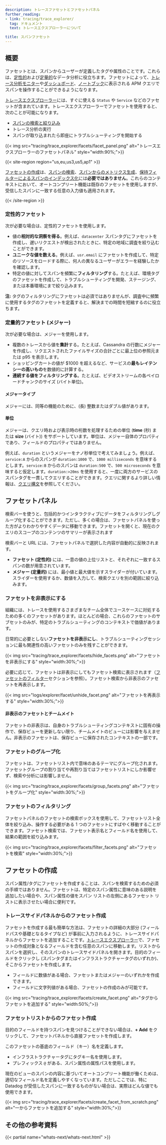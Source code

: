 ```yaml
---
description: トレースファセットとファセットパネル
further_reading:
- link: tracing/trace_explorer/
  tag: ドキュメント
  text: トレースエクスプローラーについて

title: スパンファセット
---
```


## 概要

ファセットとは、スパンからユーザーが定義したタグや属性のことです。これらは、[定性的](#qualitative-facets)および[定量的](#quantitative-facets-measures)なデータ分析に役立ちます。ファセットによって、[トレース分析モニター][3]や[ダッシュボード][4]、[ノートブック][5]に表示される APM クエリでスパンを操作することができるようになります。

[トレースエクスプローラー][6]には、すぐに使える `Status` や `Service` などのファセットが含まれています。トレースエクスプローラーでファセットを使用すると、次のことが可能になります。

- [スパンの検索と絞り込み][1]
- トレース分析の実行
- スパンが取り込まれたら即座にトラブルシューティングを開始する

{{< img src="tracing/trace_explorer/facets/facet_panel.png" alt="トレースエクスプローラーのファセットパネル" style="width:90%;">}}

{{< site-region region="us,eu,us3,us5,ap1" >}}

[ファセットの作成](#creating-facets)は、[スパンの検索][1]、[スパンからのメトリクス生成][2]、[保持フィルターによるスパンのインデックス化][3]には**必要ではありません**。これらのコンテキストにおいて、オートコンプリート機能は既存のファセットを使用しますが、受信したスパンに一致する任意の入力値も適用されます。

[1]: /ja/tracing/trace_explorer/search
[2]: /ja/tracing/trace_pipeline/generate_metrics
[3]: /ja/tracing/trace_pipeline/trace_retention/#retention-filters

{{< /site-region >}}

### 定性的ファセット

次が必要な場合は、定性的ファセットを使用します。

- 値の**相対的な洞察を得る**。例えば、`datacenter` スパンタグにファセットを作成し、遅いリクエストが検出されたときに、特定の地域に調査を絞り込むことができます。
- **ユニークな値を数える**。例えば、`usr.email` にファセットを作成して、特定のリソースをロードする際に、何人の異なるユーザーがエラーを経験したかを確認します。
- 特定の値に対してスパンを頻繁に**フィルタリング**する。たとえば、環境タグのファセットを作成して、トラブルシューティングを開発、ステージング、または本番環境にまで絞り込みます。<br>

**注:** タグのフィルタリングにファセットは必須ではありませんが、調査中に頻繁に使用するタグのファセットを定義すると、解決までの時間を短縮するのに役立ちます。

### 定量的ファセット (メジャー)

次が必要な場合は、メジャーを使用します。
- 複数のトレースから値を**集計**する。たとえば、Cassandra の行数にメジャーを作成し、リクエストされたファイルサイズの合計ごとに最上位の参照元または p95 を表示します。
- ショッピングカートの値が $1000 を超えるなど、サービスの**最もレイテンシーの高いもの**を数値的に計算する。
- **連続する値をフィルタリングする**。たとえば、ビデオストリームの各ペイロードチャンクのサイズ (バイト単位)。

#### メジャータイプ

メジャーには、同等の機能のために、(長) 整数またはダブル値があります。

#### 単位

メジャーは、クエリ時および表示時の桁数を処理するための単位 (**time** (秒) または **size** (バイト)) をサポートしています。単位は、メジャー自体のプロパティであり、フィールドのプロパティではありません。

例えば、`duration` というメジャーをナノ秒単位で考えてみましょう。例えば、`service:A` からのスパンが `duration:1000` で、`1000 milliseconds` を意味するとします。`service:B` からのスパンは `duration:500` で、`500 microseconds` を意味すると仮定します。`duration:>20ms` を使用すると、一度に両方のサービスのスパンタグを一貫してクエリすることができます。クエリに関するより詳しい情報は、[クエリ構文][1]を参照してください。

## ファセットパネル

検索バーを使うと、包括的かつインタラクティブにデータをフィルタリングしグループ化することができます。ただし、多くの場合は、ファセットパネルを使った方がよりわかりやすくデータに移動できます。ファセットを開くと、現在のクエリのスコープのコンテンツのサマリーが表示されます

検索バーと URL には、ファセットパネルで選択した内容が自動的に反映されます。

- **ファセット (定性的)** には、一意の値の上位リストと、それぞれに一致するスパンの数が用意されています。
- **メジャー (定量的)** には、最小値と最大値を示すスライダーが付いています。スライダーを使用するか、数値を入力して、検索クエリを別の範囲に絞り込みます。

### ファセットを非表示にする

組織には、トレースを使用するさまざまなチーム全体でユースケースに対処するための多くのファセットがあります。ほとんどの場合、これらのファセットのサブセットのみが、特定のトラブルシューティングのコンテキストで価値があります。

日常的に必要としない**ファセットを非表示にし**、トラブルシューティングセッションに最も関連性の高いファセットのみを残すことができます。

{{< img src="tracing/trace_explorer/facets/hide_facets.png" alt="ファセットを非表示にする" style="width:30%;">}}

必要に応じて、ファセットは非表示にしてもファセット検索に表示されます（[ファセットのフィルター](#filtering-facets)セクションを参照）。ファセット検索から非表示のファセットを再表示します。

{{< img src="logs/explorer/facet/unhide_facet.png" alt="ファセットを再表示する" style="width:30%;">}}

#### 非表示のファセットとチームメイト

ファセットの非表示は、自身のトラブルシューティングコンテキストに固有の操作で、保存ビューを更新しない限り、チームメイトのビューには影響を与えません。非表示のファセットは、保存ビューに保存されたコンテキストの一部です。

### ファセットのグループ化

ファセットは、ファセットリスト内で意味のあるテーマにグループ化されます。ファセットグループの割り当てや再割り当てはファセットリストにしか影響せず、検索や分析には影響しません。

{{< img src="tracing/trace_explorer/facets/group_facets.png" alt="ファセットをグループ化" style="width:30%;">}}

### ファセットのフィルタリング

ファセットパネルのファセットの検索ボックスを使用して、ファセットリスト全体を絞り込み、操作する必要がある 1 つのファセットにすばやく移動することができます。ファセット検索では、ファセット表示名とフィールド名を使用して、結果の範囲を絞り込みます。

{{< img src="tracing/trace_explorer/facets/filter_facets.png" alt="ファセットを検索" style="width:30%;">}}

## ファセットの作成

スパン属性/タグにファセットを作成することは、スパンを検索するための必須の手順ではありません。ファセットは、特定のスパン属性に意味のある説明を追加したい場合や、スパン属性の値をスパン リストの左側にあるファセット リストに表示させたい場合に便利です。

### トレースサイドパネルからのファセット作成

ファセットを作成する最も簡単な方法は、ファセットの詳細の大部分 (フィールドパスや基礎となるタイプなど) が事前に入力されるように、トレースサイドパネルからファセットを追加することです。[トレースエクスプローラー][1]で、ファセットの作成対象となるフィールドを含む任意のスパンに移動します。リストからスパンを選択し、そのスパンのトレースサイドパネルを開きます。目的のフィールドをクリックし (スパンタグまたはインフラストラクチャータグのいずれか)、そこからファセットを作成します。

- フィールドに数値がある場合、ファセットまたはメジャーのいずれかを作成できます。
- フィールドに文字列値がある場合、ファセットの作成のみが可能です。

{{< img src="tracing/trace_explorer/facets/create_facet.png" alt="タグからファセットを追加する" style="width:50%;">}}

### ファセットリストからのファセット作成

目的のフィールドを持つスパンを見つけることができない場合は、**+ Add** をクリックして、ファセットパネルから直接ファセットを作成します。

このファセットの基底のフィールド（キー）名を定義します。

- インフラストラクチャータグにタグキー名を使用します。
- プレフィックス `@` がある、スパン属性の属性パスを使用します。

現在のビューのスパンの内容に基づいてオートコンプリート機能が働くためは、適切なフィールド名を定義しやすくなっています。ただしここでは、特に Datadog が受信したスパンに一致するものがない場合は、実際はどんな値でも使用できます。

{{< img src="tracing/trace_explorer/facets/create_facet_from_scratch.png" alt="一からファセットを追加する" style="width:30%;">}}

## その他の参考資料

{{< partial name="whats-next/whats-next.html" >}}

[1]: /ja/tracing/trace_explorer/query_syntax/
[2]: /ja/tracing/trace_explorer/group/
[3]: /ja/monitors/types/apm/?tab=analytics
[4]: /ja/dashboards/widgets/
[5]: /ja/notebooks/
[6]: /ja/tracing/trace_explorer/
